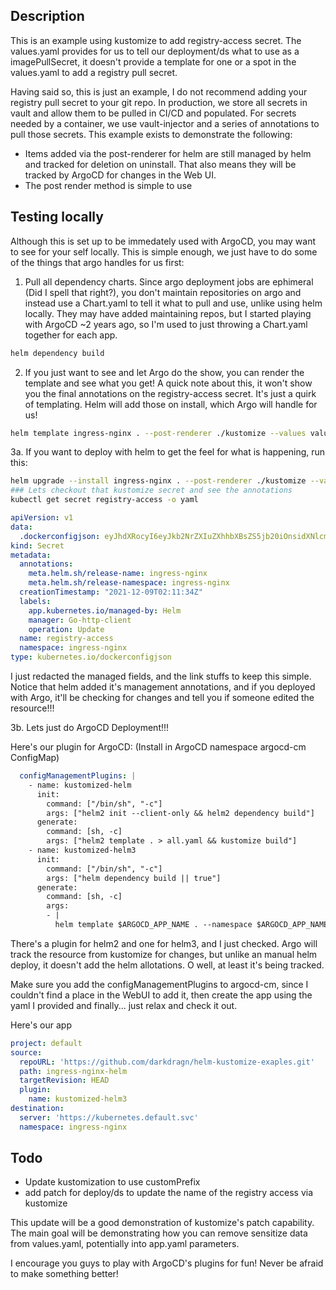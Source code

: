 ## Description

This is an example using kustomize to add registry-access secret. The
values.yaml provides for us to tell our deployment/ds what to use as a
imagePullSecret, it doesn't provide a template for one or a spot in the
values.yaml to add a registry pull secret.

Having said so, this is just an example, I do not recommend adding your
registry pull secret to your git repo. In production, we store all secrets in
vault and allow them to be pulled in CI/CD and populated. For secrets needed by
a container, we use vault-injector and a series of annotations to pull those
secrets. This example exists to demonstrate the following:

- Items added via the post-renderer for helm are still managed by helm and
  tracked for deletion on uninstall. That also means they will be tracked by
  ArgoCD for changes in the Web UI.
- The post render method is simple to use


## Testing locally

Although this is set up to be immedately used with ArgoCD, you may want to see
for your self locally. This is simple enough, we just have to do some of the
things that argo handles for us first:

1. Pull all dependency charts. Since argo deployment jobs are ephimeral (Did I
spell that right?), you don't maintain repositories on argo and instead use a
Chart.yaml to tell it what to pull and use, unlike using helm locally. They may
have added maintaining repos, but I started playing with ArgoCD ~2 years ago,
so I'm used to just throwing a Chart.yaml together for each app.

```bash
helm dependency build
```

2. If you just want to see and let Argo do the show, you can render the
template and see what you get! A quick note about this, it won't show you the
final annotations on the registry-access secret. It's just a quirk of
templating. Helm will add those on install, which Argo will handle for us!

```bash
helm template ingress-nginx . --post-renderer ./kustomize --values values.yaml | less
```

3a. If you want to deploy with helm to get the feel for what is happening, run
this:

```bash
helm upgrade --install ingress-nginx . --post-renderer ./kustomize --values values.yaml
### Lets checkout that kustomize secret and see the annotations
kubectl get secret registry-access -o yaml
```

```yaml
apiVersion: v1
data:
  .dockerconfigjson: eyJhdXRocyI6eyJkb2NrZXIuZXhhbXBsZS5jb20iOnsidXNlcm5hbWUiOiJsb2NhbC1kb2NrZXItdXNlciIsInBhc3N3b3JkIjoiU3VwZXJTZWNyZXRQYXNzd29yZCJ9fX0K
kind: Secret
metadata:
  annotations:
    meta.helm.sh/release-name: ingress-nginx
    meta.helm.sh/release-namespace: ingress-nginx
  creationTimestamp: "2021-12-09T02:11:34Z"
  labels:
    app.kubernetes.io/managed-by: Helm
    manager: Go-http-client
    operation: Update
  name: registry-access
  namespace: ingress-nginx
type: kubernetes.io/dockerconfigjson
```

I just redacted the managed fields, and the link stuffs to keep this simple.
Notice that helm added it's management annotations, and if you deployed with
Argo, it'll be checking for changes and tell you if someone edited the
resource!!!


3b. Lets just do ArgoCD Deployment!!!

Here's our plugin for ArgoCD: (Install in ArgoCD namespace argocd-cm ConfigMap)

```yaml
  configManagementPlugins: |
    - name: kustomized-helm
      init:
        command: ["/bin/sh", "-c"]
        args: ["helm2 init --client-only && helm2 dependency build"]
      generate:
        command: [sh, -c]
        args: ["helm2 template . > all.yaml && kustomize build"]
    - name: kustomized-helm3
      init:
        command: ["/bin/sh", "-c"]
        args: ["helm dependency build || true"]
      generate:
        command: [sh, -c]
        args:
        - |
          helm template $ARGOCD_APP_NAME . --namespace $ARGOCD_APP_NAMESPACE > all.yaml && sed -e "s/custom-prefix/$ARGOCD_APP_NAME/g" -i kustomization.yaml && kustomize build
```

There's a plugin for helm2 and one for helm3, and I just checked. Argo will
track the resource from kustomize for changes, but unlike an manual helm
deploy, it doesn't add the helm allotations. O well, at least it's being
tracked. 

Make sure you add the configManagementPlugins to argocd-cm, since I couldn't
find a place in the WebUI to add it, then create the app using the yaml I
provided and finally... just relax and check it out.

Here's our app
```yaml
project: default
source:
  repoURL: 'https://github.com/darkdragn/helm-kustomize-exaples.git'
  path: ingress-nginx-helm
  targetRevision: HEAD
  plugin:
    name: kustomized-helm3
destination:
  server: 'https://kubernetes.default.svc'
  namespace: ingress-nginx
```


## Todo

- Update kustomization to use customPrefix
- add patch for deploy/ds to update the name of the registry access via
  kustomize

This update will be a good demonstration of kustomize's patch capability. The
main goal will be demonstrating how you can remove sensitize data from
values.yaml, potentially into app.yaml parameters. 

I encourage you guys to play with ArgoCD's plugins for fun! Never be afraid to
make something better!
